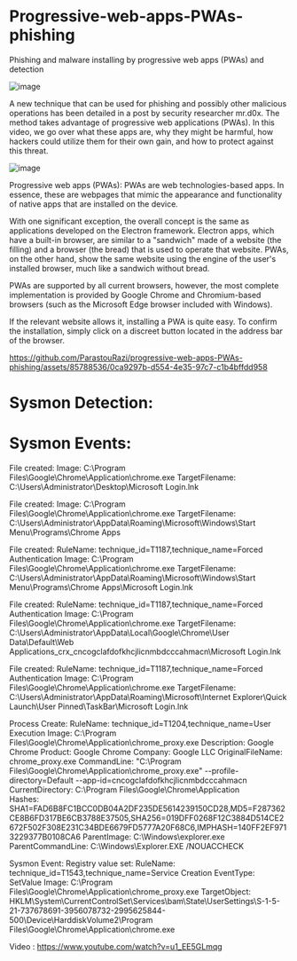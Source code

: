 # Progressive-web-apps-PWAs-phishing
Phishing and malware installing by progressive web apps (PWAs) and detection

![image](https://github.com/ParastouRazi/progressive-web-apps-PWAs-phishing/assets/85788536/f85b079b-b14b-414a-9891-8f1f0703ef47)

A new technique that can be used for phishing and possibly other malicious operations has been detailed in a post by security researcher mr.d0x. The method takes advantage of progressive web applications (PWAs). In this video, we go over what these apps are, why they might be harmful, how hackers could utilize them for their own gain, and how to protect against this threat.

![image](https://github.com/ParastouRazi/progressive-web-apps-PWAs-phishing/assets/85788536/51330b82-303e-4f88-aab0-108c4fe054af)

Progressive web apps (PWAs):
PWAs are web technologies-based apps. In essence, these are webpages that mimic the appearance and functionality of native apps that are installed on the device.


With one significant exception, the overall concept is the same as applications developed on the Electron framework. Electron apps, which have a built-in browser, are similar to a "sandwich" made of a website (the filling) and a browser (the bread) that is used to operate that website. PWAs, on the other hand, show the same website using the engine of the user's installed browser, much like a sandwich without bread.

PWAs are supported by all current browsers, however, the most complete implementation is provided by Google Chrome and Chromium-based browsers (such as the Microsoft Edge browser included with Windows).

If the relevant website allows it, installing a PWA is quite easy. To confirm the installation, simply click on a discreet button located in the address bar of the browser.

https://github.com/ParastouRazi/progressive-web-apps-PWAs-phishing/assets/85788536/0ca9297b-d554-4e35-97c7-c1b4bffdd958

# Sysmon Detection:

# Sysmon Events:

File created:
Image: C:\Program Files\Google\Chrome\Application\chrome.exe
TargetFilename: C:\Users\Administrator\Desktop\Microsoft Login.lnk

File created:
Image: C:\Program Files\Google\Chrome\Application\chrome.exe
TargetFilename: C:\Users\Administrator\AppData\Roaming\Microsoft\Windows\Start Menu\Programs\Chrome Apps


File created:
RuleName: technique_id=T1187,technique_name=Forced Authentication
Image: C:\Program Files\Google\Chrome\Application\chrome.exe
TargetFilename: C:\Users\Administrator\AppData\Roaming\Microsoft\Windows\Start Menu\Programs\Chrome Apps\Microsoft Login.lnk

File created:
RuleName: technique_id=T1187,technique_name=Forced Authentication
Image: C:\Program Files\Google\Chrome\Application\chrome.exe
TargetFilename: C:\Users\Administrator\AppData\Local\Google\Chrome\User Data\Default\Web Applications\_crx_cncogclafdofkhcjlicnmbdcccahmacn\Microsoft Login.lnk

File created:
RuleName: technique_id=T1187,technique_name=Forced Authentication
Image: C:\Program Files\Google\Chrome\Application\chrome.exe
TargetFilename: C:\Users\Administrator\AppData\Roaming\Microsoft\Internet Explorer\Quick Launch\User Pinned\TaskBar\Microsoft Login.lnk

Process Create:
RuleName: technique_id=T1204,technique_name=User Execution
Image: C:\Program Files\Google\Chrome\Application\chrome_proxy.exe
Description: Google Chrome
Product: Google Chrome
Company: Google LLC
OriginalFileName: chrome_proxy.exe
CommandLine: "C:\Program Files\Google\Chrome\Application\chrome_proxy.exe"  --profile-directory=Default --app-id=cncogclafdofkhcjlicnmbdcccahmacn
CurrentDirectory: C:\Program Files\Google\Chrome\Application\
Hashes: SHA1=FAD6B8FC1BCC0DB04A2DF235DE5614239150CD28,MD5=F287362CE8B6FD317BE6CB3788E37505,SHA256=019DFF0268F12C3884D514CE2672F502F308E231C34BDE6679FD5777A20F68C6,IMPHASH=140FF2EF9713229377B0108CA6
ParentImage: C:\Windows\explorer.exe
ParentCommandLine: C:\Windows\Explorer.EXE /NOUACCHECK


Sysmon Event:
Registry value set:
RuleName: technique_id=T1543,technique_name=Service Creation
EventType: SetValue
Image: C:\Program Files\Google\Chrome\Application\chrome_proxy.exe
TargetObject: HKLM\System\CurrentControlSet\Services\bam\State\UserSettings\S-1-5-21-737678691-3956078732-2995625844-500\\Device\HarddiskVolume2\Program Files\Google\Chrome\Application\chrome.exe






Video :
https://www.youtube.com/watch?v=u1_EE5GLmqg
